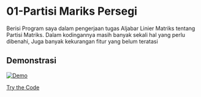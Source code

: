 # 01-Partisi Mariks Persegi
Berisi Program saya dalam pengerjaan tugas Aljabar Linier Matriks tentang Partisi Matriks. Dalam kodingannya masih banyak sekali hal yang perlu dibenahi, Juga banyak kekurangan fitur yang belum teratasi

## Demonstrasi
[![Demo](https://img.youtube.com/vi/podL_eA9Tsk/0.jpg)](https://www.youtube.com/watch?v=podL_eA9Tsk)

[Try the Code](https://onlinegdb.com/sseblJ9Ph)



